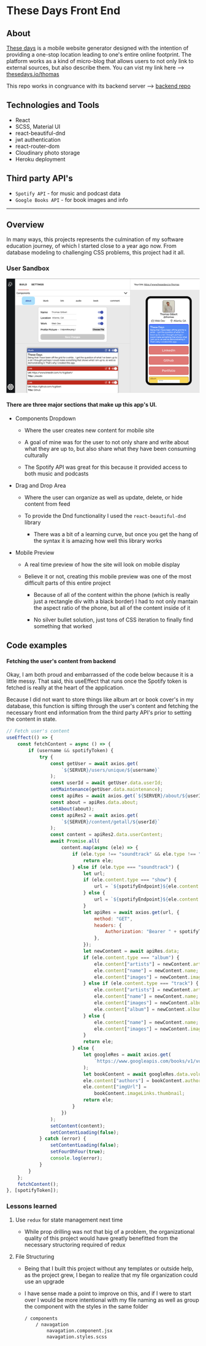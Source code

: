 # These Days Front End

## About

<a target="_blank" href="https://www.thesedays.io/">These days</a> is a mobile website generator designed with the intention of providing a one-stop location leading to one's entire online footprint. The platform works as a kind of micro-blog that allows users to not only link to external sources, but also describe them. You can vist my link here --> <a target="_blank" href="https://www.thesedays.io/thomas">thesedays.io/thomas</a>

This repo works in congruance with its backend server --> <a target="_blank" href="https://github.com/tcgilbert/td-back">backend repo</a>

## Technologies and Tools

-   React
-   SCSS, Material UI
-   react-beautiful-dnd
-   jwt authentication
-   react-router-dom
-   Cloudinary photo storage
-   Heroku deployment

## Third party API's

-   `Spotify API` - for music and podcast data
-   `Google Books API` - for book images and info

---

## Overview

In many ways, this projects represents the culmination of my software education journey, of which I started close to a year ago now. From database modeling to challenging CSS problems, this project had it all.

### User Sandbox

![](sandbox.png)

#### There are three major sections that make up this app's UI.

-   Components Dropdown

    -   Where the user creates new content for mobile site

    -   A goal of mine was for the user to not only share and write about what they are up to, but also share what they have been consuming culturally

    -   The Spotify API was great for this because it provided access to both music and podcasts

-   Drag and Drop Area

    -   Where the user can organize as well as update, delete, or hide content from feed

    -   To provide the Dnd functionality I used the `react-beautiful-dnd` library

        -   There was a bit of a learning curve, but once you get the hang of the syntax it is amazing how well this library works

-   Mobile Preview

    -   A real time preview of how the site will look on mobile display

    -   Believe it or not, creating this mobile preview was one of the most difficult parts of this entire project

        -   Because of all of the content within the phone (which is really just a rectangle div with a black border) I had to not only mantain the aspect ratio of the phone, but all of the content inside of it

        -   No silver bullet solution, just tons of CSS iteration to finally find something that worked

## Code examples

#### Fetching the user's content from backend

Okay, I am both proud and embarrassed of the code below because it is a little messy. That said, this useEffect that runs once the Spotify token is fetched is really at the heart of the application.

Because I did not want to store things like album art or book cover's in my database, this function is sifting through the user's content and fetching the necessary front end information from the third party API's prior to setting the content in state.

```javascript
// Fetch user's content
useEffect(() => {
    const fetchContent = async () => {
        if (username && spotifyToken) {
            try {
                const getUser = await axios.get(
                    `${SERVER}/users/unique/${username}`
                );
                const userId = await getUser.data.userId;
                setMaintenance(getUser.data.maintenance);
                const apiRes = await axios.get(`${SERVER}/about/${userId}`);
                const about = apiRes.data.about;
                setAbout(about);
                const apiRes2 = await axios.get(
                    `${SERVER}/content/getall/${userId}`
                );
                const content = apiRes2.data.userContent;
                await Promise.all(
                    content.map(async (ele) => {
                        if (ele.type !== "soundtrack" && ele.type !== "book") {
                            return ele;
                        } else if (ele.type === "soundtrack") {
                            let url;
                            if (ele.content.type === "show") {
                                url = `${spotifyEndpoint}${ele.content.type}s/${ele.content.spotifyId}?market=US`;
                            } else {
                                url = `${spotifyEndpoint}${ele.content.type}s/${ele.content.spotifyId}`;
                            }
                            let apiRes = await axios.get(url, {
                                method: "GET",
                                headers: {
                                    Authorization: "Bearer " + spotifyToken,
                                },
                            });
                            let newContent = await apiRes.data;
                            if (ele.content.type === "album") {
                                ele.content["artists"] = newContent.artists;
                                ele.content["name"] = newContent.name;
                                ele.content["images"] = newContent.images;
                            } else if (ele.content.type === "track") {
                                ele.content["artists"] = newContent.artists;
                                ele.content["name"] = newContent.name;
                                ele.content["images"] = newContent.album.images;
                                ele.content["album"] = newContent.album.name;
                            } else {
                                ele.content["name"] = newContent.name;
                                ele.content["images"] = newContent.images;
                            }
                            return ele;
                        } else {
                            let googleRes = await axios.get(
                                `https://www.googleapis.com/books/v1/volumes/${ele.content.apiId}?key=${GOOGLE_API_KEY}`
                            );
                            let bookContent = await googleRes.data.volumeInfo;
                            ele.content["authors"] = bookContent.authors;
                            ele.content["imgUrl"] =
                                bookContent.imageLinks.thumbnail;
                            return ele;
                        }
                    })
                );
                setContent(content);
                setContentLoading(false);
            } catch (error) {
                setContentLoading(false);
                setFourOhFour(true);
                console.log(error);
            }
        }
    };
    fetchContent();
}, [spotifyToken]);
```

### Lessons learned

1. Use `redux` for state management next time
    - While prop drilling was not that big of a problem, the organizational quality of this project would have greatly benefitted from the necessary structoring required of redux
2. File Structuring

    - Being that I built this project without any templates or outside help, as the project grew, I began to realize that my file organization could use an upgrade
    - I have sense made a point to improve on this, and if I were to start over I would be more intentional with my file naming as well as group the component with the styles in the same folder

        ```
        / components
            / navagation
                navagation.component.jsx
                navagation.styles.scss
        ```
